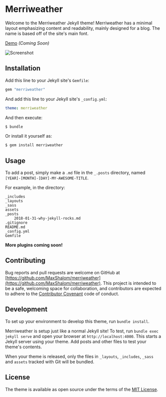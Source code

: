 # Merriweather

Welcome to the Merriweather Jekyll theme! Merriweather has a minimal layout emphasizing content and readability, mainly designed for a blog. The name is based off of the site's main font.

[Demo](https://merriweather.maxshalom.me) *(Coming Soon)*

![Screenshot]()

## Installation

Add this line to your Jekyll site's `Gemfile`:

```ruby
gem "merriweather"
```

And add this line to your Jekyll site's `_config.yml`:

```yaml
theme: merriweather
```

And then execute:

```bash
$ bundle
```

Or install it yourself as:

```bash
$ gem install merriweather
```
## Usage

To add a post, simply make a `.md` file in the `_.posts` directory, named `[YEAR]-[MONTH]-[DAY]-MY-AWESOME-TITLE`. 

For example, in the directory:

```
_includes
_layouts
_sass
assets
_posts
	2018-01-31-why-jekyll-rocks.md
.gitignore
README.md
_config.yml
Gemfile
```

**More plugins coming soon!**

## Contributing

Bug reports and pull requests are welcome on GitHub at [https://github.com/MaxShalom/merriweather](https://github.com/MaxShalom/merriweather). This project is intended to be a safe, welcoming space for collaboration, and contributors are expected to adhere to the [Contributor Covenant](code-of-conduct.md) code of conduct.

## Development

To set up your environment to develop this theme, run `bundle install`.

Merriweather is setup just like a normal Jekyll site! To test, run `bundle exec jekyll serve` and open your browser at `http://localhost:4000`. This starts a Jekyll server using your theme. Add posts and other files to test your theme's contents. 

When your theme is released, only the files in `_layouts`, `_includes`, `_sass` and `assets` tracked with Git will be bundled.

## License

The theme is available as open source under the terms of the [MIT License](https://opensource.org/licenses/MIT).

